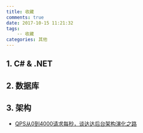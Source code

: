 ```yaml
---
title: 收藏
comments: true
date: 2017-10-15 11:21:32
tags: 
    -- 收藏
categories: 其他
---
```

## 1. C# & .NET

## 2. 数据库

## 3. 架构

- [QPS从0到4000请求每秒，谈达达后台架构演化之路](http://www.cnblogs.com/WeiGe/p/5658175.html)